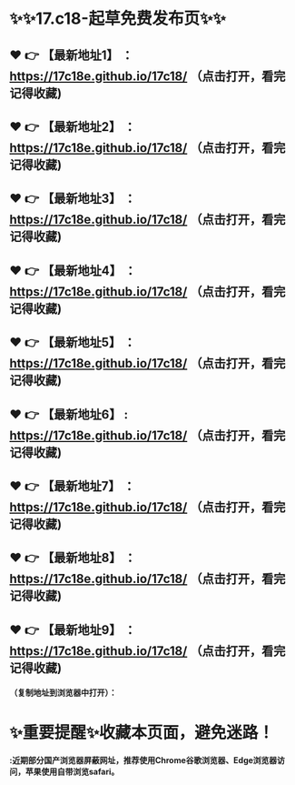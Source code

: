 

# :sparkles::sparkles:17.c18-起草免费发布页:sparkles::sparkles:

 :heart: :point_right: 【最新地址1】 ：https://17c18e.github.io/17c18/  （点击打开，看完记得收藏)
 ------
 :heart: :point_right: 【最新地址2】 ：https://17c18e.github.io/17c18/   （点击打开，看完记得收藏)
 ------
 :heart: :point_right: 【最新地址3】 ：https://17c18e.github.io/17c18/    （点击打开，看完记得收藏)
 ------
 :heart: :point_right: 【最新地址4】 ：https://17c18e.github.io/17c18/   （点击打开，看完记得收藏)
 ------
 :heart: :point_right: 【最新地址5】 ：https://17c18e.github.io/17c18/   （点击打开，看完记得收藏)
 ------
 :heart: :point_right: 【最新地址6】 : https://17c18e.github.io/17c18/     （点击打开，看完记得收藏)
 ------
 :heart: :point_right: 【最新地址7】 ：https://17c18e.github.io/17c18/    （点击打开，看完记得收藏)
 ------
 :heart: :point_right: 【最新地址8】 ：https://17c18e.github.io/17c18/     （点击打开，看完记得收藏)
 ------
 :heart: :point_right: 【最新地址9】 ：https://17c18e.github.io/17c18/     （点击打开，看完记得收藏)
  ------

  
#### （复制地址到浏览器中打开）：
# :sparkles:重要提醒:sparkles:收藏本页面，避免迷路！
#### :近期部分国产浏览器屏蔽网址，推荐使用Chrome谷歌浏览器、Edge浏览器访问，苹果使用自带浏览safari。
